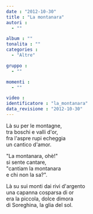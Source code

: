 ```yaml
---
date : "2012-10-30"
title : "La montanara"
autori : 
  - ""

album : ""
tonalita : ""
categories : 
  - "Altre"

gruppo : 
  - ""

momenti : 
  - ""

video : 
identificatore : "la_montanara"
data_revisione : "2012-10-30"
---
```

  
  
  
Là su per le montagne,   
tra boschi e valli d'or,   
fra l'aspre rupi echeggia   
un cantico d'amor.  
  
  
"La montanara, ohè!"   
si sente cantare,   
"cantiam la montanara   
e chi non la sa?".   
  
  
Là su sui monti dai rivi d'argento   
una capanna cosparsa di or   
era la piccola, dolce dimora   
di Soreghina, la glia del sol.  
  
  
